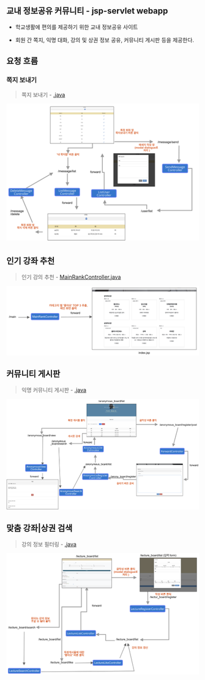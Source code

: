 ## 교내 정보공유 커뮤니티 - jsp-servlet webapp

- 학교생활에 편의를 제공하기 위한 교내 정보공유 사이트

- 회원 간 쪽지, 익명 대화, 강의 및 상권 정보 공유, 커뮤니티 게시판 등을 제공한다.


## 요청 흐름
### 쪽지 보내기

> 쪽지 보내기 - [.java](htttp)


<p align="center">
  <img width="800"  src="/images/sendMsg.png">
</p>


## 인기 강좌 추천 
> 인기 강의 추천 - [MainRankController.java](https://github.com/newapache/project_outsiderHelper/blob/master/boot/src/controller/main/MainRankController.java)
<p align="center">
  <img width="800"  src="/images/main.png">
</p>


## 커뮤니티 게시판 
> 익명 커뮤니티 게시판 - [.java](htttp)
<p align="center">
  <img width="800"  src="/images/anony.png">
</p>


## 맞춤 강좌|상권 검색 
> 강의 정보 필터링 - [.java](htttp)
<p align="center">
  <img width="800"  src="/images/addlecture.png">
</p>





